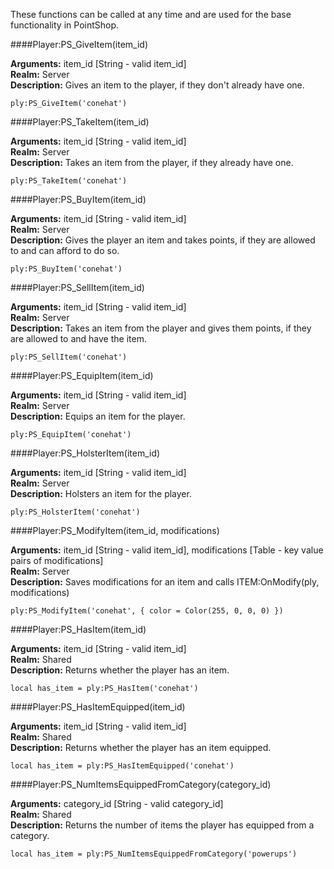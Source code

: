 <p class="lead">These functions can be called at any time and are used for the base functionality in PointShop.</p>

####<a name="meta-giveitem"></a>Player:PS_GiveItem(item\_id)

**Arguments:** item_id [<span class="type">String</span> - valid item\_id]  
**Realm:** <span class="server">Server</span>  
**Description:** Gives an item to the player, if they don't already have one.

    ply:PS_GiveItem('conehat')

####<a name="meta-takeitem"></a>Player:PS_TakeItem(item\_id)

**Arguments:** item_id [<span class="type">String</span> - valid item\_id]  
**Realm:** <span class="server">Server</span>  
**Description:** Takes an item from the player, if they already have one.

    ply:PS_TakeItem('conehat')

####<a name="meta-buyitem"></a>Player:PS_BuyItem(item\_id)

**Arguments:** item_id [<span class="type">String</span> - valid item\_id]  
**Realm:** <span class="server">Server</span>  
**Description:** Gives the player an item and takes points, if they are allowed to and can afford to do so.

    ply:PS_BuyItem('conehat')

####<a name="meta-sellitem"></a>Player:PS_SellItem(item\_id)

**Arguments:** item_id [<span class="type">String</span> - valid item\_id]  
**Realm:** <span class="server">Server</span>  
**Description:** Takes an item from the player and gives them points, if they are allowed to and have the item.

    ply:PS_SellItem('conehat')

####<a name="meta-equipitem"></a>Player:PS_EquipItem(item\_id)

**Arguments:** item_id [<span class="type">String</span> - valid item\_id]  
**Realm:** <span class="server">Server</span>  
**Description:** Equips an item for the player.

    ply:PS_EquipItem('conehat')

####<a name="meta-holsteritem"></a>Player:PS_HolsterItem(item\_id)

**Arguments:** item_id [<span class="type">String</span> - valid item\_id]  
**Realm:** <span class="server">Server</span>  
**Description:** Holsters an item for the player.

    ply:PS_HolsterItem('conehat')

####<a name="meta-modifyitem"></a>Player:PS_ModifyItem(item\_id, modifications)

**Arguments:** item_id [<span class="type">String</span> - valid item\_id], modifications [<span class="type">Table</span> - key value pairs of modifications]  
**Realm:** <span class="server">Server</span>  
**Description:** Saves modifications for an item and calls ITEM:OnModify(ply, modifications)

    ply:PS_ModifyItem('conehat', { color = Color(255, 0, 0, 0) })

####<a name="meta-hasitem"></a>Player:PS_HasItem(item\_id)

**Arguments:** item_id [<span class="type">String</span> - valid item\_id]  
**Realm:** <span class="shared">Shared</span>  
**Description:** Returns whether the player has an item.

    local has_item = ply:PS_HasItem('conehat')

####<a name="meta-hasitemequipped"></a>Player:PS_HasItemEquipped(item\_id)

**Arguments:** item_id [<span class="type">String</span> - valid item\_id]  
**Realm:** <span class="shared">Shared</span>  
**Description:** Returns whether the player has an item equipped.

    local has_item = ply:PS_HasItemEquipped('conehat')

####<a name="meta-numitemsequippedfromcategory"></a>Player:PS_NumItemsEquippedFromCategory(category\_id)

**Arguments:** category_id [<span class="type">String</span> - valid category\_id]  
**Realm:** <span class="shared">Shared</span>  
**Description:** Returns the number of items the player has equipped from a category.

    local has_item = ply:PS_NumItemsEquippedFromCategory('powerups')
